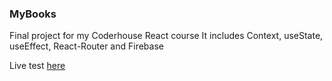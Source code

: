 ### MyBooks

Final project for my Coderhouse React course
It includes Context, useState, useEffect, React-Router and Firebase

Live test [here](https://lucassansberro-mybooks.netlify.app/)
